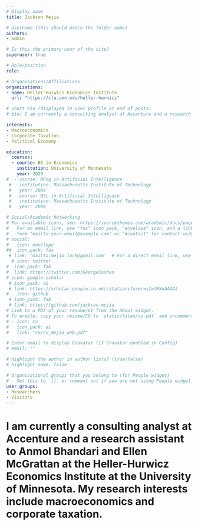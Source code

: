 ```yaml
---
# Display name
title: Jackson Mejia

# Username (this should match the folder name)
authors:
- admin

# Is this the primary user of the site?
superuser: true

# Role/position
role: 

# Organizations/Affiliations
organizations:
- name: Heller-Hurwicz Economics Institute
  url: "https://cla.umn.edu/heller-hurwicz"

# Short bio (displayed in user profile at end of posts)
# bio: I am currently a consulting analyst at Accenture and a research assistant to Professors Anmol Bhandari and Ellen McGrattan at the Heller-Hurwicz Economics Institute at the University of Minnesota. My research interests include macroeconomics, corporate taxation, and political economics.

interests:
- Macroeconomics
- Corporate Taxation
- Political Economy

education:
  courses:
  - course: BS in Economics
    institution: University of Minnesota
    year: 2020
#  - course: MEng in Artificial Intelligence
 #   institution: Massachusetts Institute of Technology
 #   year: 2009
 # - course: BSc in Artificial Intelligence
 #   institution: Massachusetts Institute of Technology
 #   year: 2008

# Social/Academic Networking
# For available icons, see: https://sourcethemes.com/academic/docs/page-builder/#icons
#   For an email link, use "fas" icon pack, "envelope" icon, and a link in the
#   form "mailto:your-email@example.com" or "#contact" for contact widget.
# social:
# - icon: envelope
##  icon_pack: fas
 # link: 'mailto:mejia.jack@gmail.com'  # For a direct email link, use "mailto:mejia.jack@gmail.com".
  # icon: twitter
#  icon_pack: fab
#  link: https://twitter.com/GeorgeCushen
# icon: google-scholar
 # icon_pack: ai
 # link: https://scholar.google.co.uk/citations?user=sIwtMXoAAAAJ
# - icon: github
 # icon_pack: fab
 # link: https://github.com/jackson-mejia
# Link to a PDF of your resume/CV from the About widget.
# To enable, copy your resume/CV to `static/files/cv.pdf` and uncomment the lines below.
# - icon: cv
#   icon_pack: ai
#   link: "cv/cv_mejia_web.pdf"

# Enter email to display Gravatar (if Gravatar enabled in Config)
# email: ""

# Highlight the author in author lists? (true/false)
# highlight_name: false

# Organizational groups that you belong to (for People widget)
#   Set this to `[]` or comment out if you are not using People widget.
user_groups: 
- Researchers
- Visitors
---
```


# I am currently a consulting analyst at Accenture and a research assistant to Anmol Bhandari and Ellen McGrattan at the Heller-Hurwicz Economics Institute at the University of Minnesota. My research interests include macroeconomics and corporate taxation.
